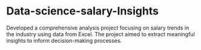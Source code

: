 # Data-science-salary-Insights
Developed a comprehensive analysis project focusing on salary trends in the industry using data from Excel.  The project aimed to extract meaningful insights to inform decision-making processes.
